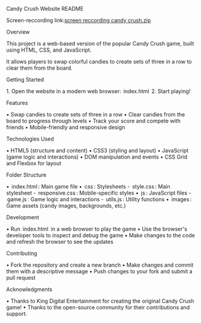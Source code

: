 Candy Crush Website README

Screen-reccording link:[screen reccording candy crush.zip](https://github.com/user-attachments/files/16061683/screen.reccording.candy.crush.zip)


Overview

This project is a web-based version of the popular Candy Crush game, built using HTML, CSS, and JavaScript.

It allows players to swap colorful candies to create sets of three in a row to clear them from the board.

Getting Started

1.⁠ ⁠Open the website in a modern web browser: ⁠ index.html ⁠ 2.⁠ ⁠Start playing!

Features

•⁠ ⁠Swap candies to create sets of three in a row •⁠ ⁠Clear candies from the board to progress through levels •⁠ ⁠Track your score and compete with friends •⁠ ⁠Mobile-friendly and responsive design

Technologies Used

•⁠ ⁠HTML5 (structure and content) •⁠ ⁠CSS3 (styling and layout) •⁠ ⁠JavaScript (game logic and interactions) •⁠ ⁠DOM manipulation and events •⁠ ⁠CSS Grid and Flexbox for layout

Folder Structure

•⁠ ⁠⁠ index.html ⁠: Main game file •⁠ ⁠⁠ css ⁠: Stylesheets - ⁠ style.css ⁠: Main stylesheet - ⁠ responsive.css ⁠: Mobile-specific styles •⁠ ⁠⁠ js ⁠: JavaScript files - ⁠ game.js ⁠: Game logic and interactions - ⁠ utils.js ⁠: Utility functions •⁠ ⁠⁠ images ⁠: Game assets (candy images, backgrounds, etc.)

Development

•⁠ ⁠Run ⁠ index.html ⁠ in a web browser to play the game •⁠ ⁠Use the browser's developer tools to inspect and debug the game •⁠ ⁠Make changes to the code and refresh the browser to see the updates

Contributing

•⁠ ⁠Fork the repository and create a new branch •⁠ ⁠Make changes and commit them with a descriptive message •⁠ ⁠Push changes to your fork and submit a pull request

Acknowledgments

•⁠ ⁠Thanks to King Digital Entertainment for creating the original Candy Crush game! •⁠ ⁠Thanks to the open-source community for their contributions and support.
